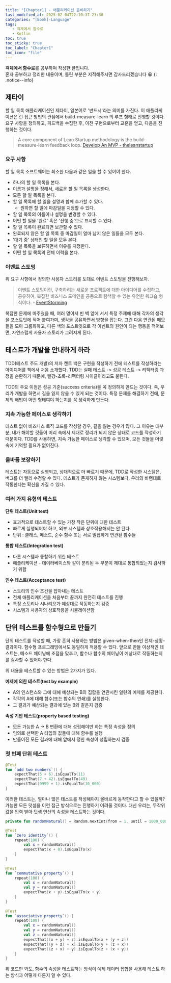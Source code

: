 ```yaml
---
title: "[Chapter1] - 애플리케이션 준비하기"
last_modified_at: 2025-02-04T22:10:37-23:30
categories: "[Book]-Language"
tags:
   - 객체에서 함수로
   - Kotlin
toc: true
toc_sticky: true
toc_label: "Chapter1"
toc_icon: "file"
---
```


**객체에서 함수로**를 공부하며 작성한 글입니다.<br>
혼자 공부하고 정리한 내용이며, 틀린 부분은 지적해주시면 감사드리겠습니다 😀
{: .notice--info}

## 제타이

할 일 목록 애플리케이션인 제타이, 일본어로 '반드시'라는 의미를 가진다. 이 애플리케이션은 린 접근 방법의 관점에서 build-measure-learn 의 루프 형태로 진행할 것이다. 요구 사항을 정의하고, 피드백을 수집한 후, 이전 구현으로부터 교훈을 얻고, 다음을 진행하는 것이다.

> A core component of Lean Startup methodology is the build-measure-learn feedback loop.
> [Develop An MVP - theleanstartup](https://theleanstartup.com/principles#:~:text=to%20be%20built.-,DEVELOP%20AN%20MVP,-%2B)

### 요구 사항

할 일 목록 소프트웨어는 최소한 다음과 같은 일을 할 수 있어야 한다.

- 하나의 할 일 목록을 본다.
- 이름과 설명을 정해서, 새로운 할 일 목록을 생성한다.
- 모든 할 일 목록을 본다.
- 할 일 목록에 할 일을 설명과 함께 추가할 수 있다.
    - 원하면 할 일에 마감일을 지정할 수 있다.
- 할 일 목록의 이름이나 설명을 변경할 수 있다.
- 어떤 할 일을 '완료' 혹은 '진행 중'으로 표시할 수 있다.
- 할 일 목록이 완료되면 보관할 수 있다.
- 완료되지 않은 할 일 목록 중 마감일이 얼마 남지 않은 일들을 모두 본다.
- '대기 중' 상태인 할 일을 모두 본다.
- 할 일 목록을 보류하면서 이유를 지정한다.
- 어떤 할 일 목록의 전체 이력을 본다.

### 이벤트 스토밍

위 요구 사항에서 정의한 사용자 스토리를 토대로 이벤트 스토밍을 진행해보자.

> 이벤트 스토밍이란, 구축하려는 새로운 프로젝트에 대한 아이디어를 수집하고, 공유하여, 복잡한 비즈니스 도메인을 공동으로 탐색할 수 있는 유연한 워크숍 형식이다. - [EventStorming](https://www.eventstorming.com)

복잡한 문제에 마주쳤을 때, 여러 명이서 빈 벽 앞에 서서 특정 주제에 대해 각자의 생각을 포스트잇에 적어 붙여가며, 생각을 공유하면서 방향을 잡는다. 그런 다음 연관된 메모들을 모아 그룹화하고, 다른 색의 포스트잇으로 각 이벤트의 원인이 되는 행동을 적어보면, 자연스럽게 사용자 스토리가 그려지게 된다.

## 테스트가 개발을 안내하게 하라

TDD(테스트 주도 개발)의 저자 켄트 백은 구현을 작성하기 전에 테스트를 작성하라는 아이디어를 책에서 처음 소개했다. TDD는 실패 테스트 -> 성공 테스트 -> 리팩터링 과정을 순환하기 때문에, 빨강-초록-리팩터링 사이클이라고도 불린다.

TDD의 주요 이점은 성공 기준(success criteria)을 꼭 정의하게 만드는 것이다. 즉, 우리가 개발을 하면서 길을 잃지 않을 수 있게 되는 것이다. 특정 문제를 해결하기 전에, 문제의 해법이 어떤 형태여야 하는지를 꼭 생각하게 만든다.

### 지속 가능한 페이스로 생각하기

테스트 없이 비즈니스 로직 코드를 작성할 경우, 길을 잃는 경우가 많다. 그 이유는 대부분, 내가 해야할 것들이 머리 속에서 제대로 정리가 되지 않은 상태로 코드를 작성하기 때문이다. TDD를 사용하면, 지속 가능한 페이스로 생각할 수 있으며, 모든 것들을 머릿속에 기억할 필요가 없어진다.

### 올바름 보장하기

테스트는 자동으로 실행되고, 상대적으로 더 빠르기 때문에, TDD로 작성한 시스템은, 버그를 더 빨리 수정할 수 있다. 테스트가 존재하지 않는 시스템보다, 우리의 바램대로 작동한다는 확신을 가질 수 있다.

### 여러 가지 유형의 테스트

**단위 테스트(Unit test)**
- 효과적으로 테스트할 수 있는 가장 작은 단위에 대한 테스트
- 빠르게 실행되어야 하고, 외부 시스템과 상호작용해서는 안 된다.
- 단위 : 클래스, 메소드, 순수 함수 또는 서로 밀접하게 연관된 함수들

**통합 테스트(Integration test)**
- 다른 시스템과 통합하기 위한 테스트
- 애플리케이션 - 데이터베이스와 같이 분리된 두 부분이 제대로 통합되었는지 검사하기 위함

**인수 테스트(Acceptance test)**
- 스토리의 인수 조건을 잡아내는 테스트
- 전체 애플리케이션을 처음부터 끝까지 완전히 테스트를 진행
- 특정 스토리나 시나리오가 예상대로 작동하는지 검증
- 시스템과 사용자의 상호작용을 시뮬레이션함

## 단위 테스트를 함수형으로 만들기

단위 테스트를 작성할 때, 가장 흔히 사용하는 방법은 given-when-then인 전제-상황-결과이다. 함수형 프로그래밍에서도 동일하게 적용할 수 있다. 앞으로 만들 이상적인 테스트는, 메소드 체이닝에 초점을 맞추고, 함수나 함수의 체이닝이 예상대로 작동하는지를 검사할 수 있어야 한다.

위 내용을 테스트할 수 있는 방법은 2가지가 있다.

**예제에 의한 테스트(test by example)**
- A의 인스턴스와 그에 대해 예상되는 B의 집합을 연관시킨 일련의 예제를 제공한다.
- 각각의 A에 대해 함수(또는 함수의 연쇄)를 실행한다.
- 그 결과가 예상되는 결과에 있는 B와 같은지 검증

**속성 기반 테스트(property based testing)**
- 모든 가능한 A -> B 변환에 대해 성립해야만 하는 특정 속성을 정의
- 임의로 선택한 A 타입의 값들에 대해 함수를 실행
- 만들어진 모든 결과에 대해 앞에서 정한 속성이 성립하는지 검증

### 첫 번째 단위 테스트

```kotlin
@Test  
fun `add two numbers`() {  
    expectThat(5 + 6).isEqualTo(11)  
    expectThat(7 + 42).isEqualTo(49)  
    expectThat(9999 + 1).isEqualTo(10_000)  
}
```

이러한 테스트는, 얼마나 많은 테스트를 작성해야지 올바르게 동작한다고 할 수 있을까? 가능한 모든 덧셈을 이런 접근 방식으로는 진행하기 어려울 것이다. 대신 우리는, 무작위 값을 입력 받아 덧셈 연산의 속성을 테스트하는 것이다.

```kotlin
private fun randomNatural() = Random.nextInt(from = 1, until = 1000_000_000)

@Test  
fun `zero identity`() {  
    repeat(100) {  
        val x = randomNatural()  
        expectThat(x + 0).isEqualTo(x)  
    }  
}  
  
@Test  
fun `commutative property`() {  
    repeat(100) {  
        val x = randomNatural()  
        val y = randomNatural()  
        expectThat(x + y).isEqualTo(x + y)  
    }  
}  
  
@Test  
fun `associative property`() {  
    repeat(100) {  
        val x = randomNatural()  
        val y = randomNatural()  
        val z = randomNatural()  
        expectThat((x + y) + z).isEqualTo(x + (y + z))  
        expectThat((y + z) + x).isEqualTo(y + (z + x))  
        expectThat((z + x) + y).isEqualTo(z + (x + y))  
    }  
}
```

위 코드만 봐도, 함수의 속성을 테스트하는 방식이 예제 데이터 집합을 사용해 테스트 하는 방식과 어떻게 다른지 알 수 있다.